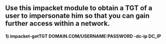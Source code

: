## Use this impacket module to obtain a TGT of a user to impersonate him so that you can gain further access within a network.

#### 1) impacket-getTGT DOMAIN.COM/USERNAME:PASSWORD -dc-ip DC_IP

